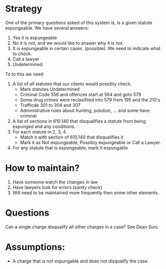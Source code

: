 # Strategy

One of the primary questions asked of this system is, is a given statute expungeable.  We have several answers:

1. Yes it is expungeable
2. No it is not, and we would like to answer why it is not.
3. It is expungeable in certain cases. (possible).  We need to indicate what to check.
4. Call a lawyer
5. Undetermined

To to this we need
1. A list of all statutes that our clients would possibly check.
   * Mark statutes Undetermined
   * Criminal Code 556 and offences start at 564 and goto 579
   * Some drug crimes were reclasifited into 579 from 195 and the 210's
   * Trafficde 301 to 304 and 307
   * Administrative rules about hunting, polution, ... and some have criminal
3. A list of sections in 610.140 that disqualifies a statute from being expunged and any conditions.
4. For each statute in 2, 3, 4
   * Match it with section of 610.140 that disqualifies it
   * Mark it as Not expungeable, Possibly expungeable or Call a Lawyer.
5. For any statute that is expungeable, mark it expungable

# How to maintain?

1. Have someone watch the changes in law
2. Have lawyers look for errors (sanity check)
3. Will need to be maintained more frequently then some other elements.

# Questions

Can a single charge disqualify all other charges in a case?  See Dean Suni.

# Assumptions:

* A charge that is not expungable and does not disqualify the case.
